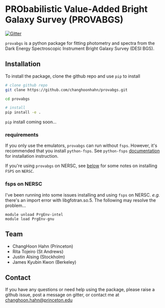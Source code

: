 # PRObabilistic Value-Added Bright Galaxy Survey (PROVABGS)
[![Gitter](https://badges.gitter.im/provabgs/provabgs.svg)](https://gitter.im/provabgs/provabgs?utm_source=badge&utm_medium=badge&utm_campaign=pr-badge)

`provabgs` is a python package for fitting photometry and spectra from the Dark
Energy Spectroscopic Instrument Bright Galaxy Survey (DESI BGS). 

## Installation
To install the package, clone the github repo and use `pip` to install  
```bash
# clone github repo 
git clone https://github.com/changhoonhahn/provabgs.git

cd provabgs

# install 
pip install -e . 
```

`pip` install coming soon...

### requirements
If you only use the emulators, `provabgs` can run without `fsps`. However, it's
recommended that you install `python-fsps`. See `python-fsps`
[documentation](https://python-fsps.readthedocs.io/en/latest/) for installation
instruction. 

If you're using `provabgs` on NERSC, see [below](#fsps-on-nersc) for 
some notes on installing `FSPS` on `NERSC`.

### fsps on NERSC
I've been running into some issues installing and using `fsps` on NERSC. *e.g.*
there's an import error with libgfotran.so.5. The following may resolve the problem... 
```
module unload PrgEnv-intel
module load PrgEnv-gnu

```

## Team
- ChangHoon Hahn (Princeton)
- Rita Tojeiro (St Andrews)
- Justin Alsing (Stockholm) 
- James Kyubin Kwon (Berkeley) 


## Contact
If you have any questions or need help using the package, please raise a github issue, post a message on gitter, or contact me at changhoon.hahn@princeton.edu
